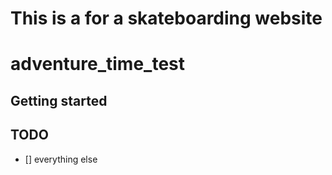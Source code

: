 # This is a for a skateboarding website

# adventure_time_test


## Getting started


## TODO

- [] everything else
